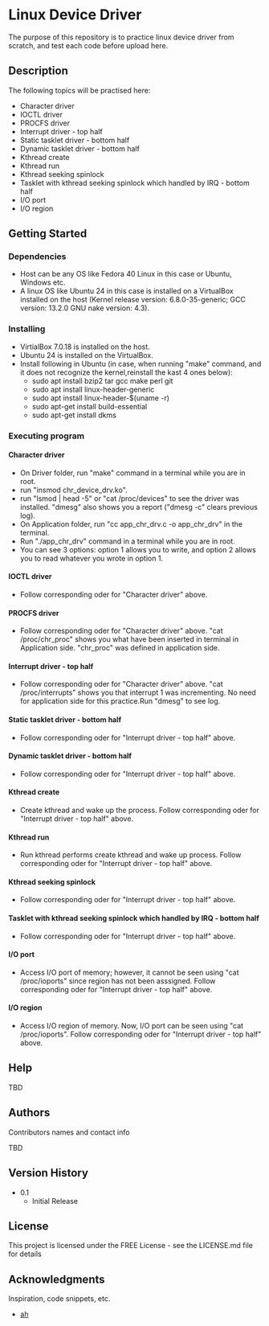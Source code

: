 # Linux Device Driver

The purpose of this repository is to practice linux device driver from scratch, and test each code before upload here.

## Description

The following topics will be practised here:
* Character driver
* IOCTL driver
* PROCFS driver
* Interrupt driver - top half
* Static tasklet driver - bottom half
* Dynamic tasklet driver - bottom half
* Kthread create
* Kthread run
* Kthread seeking spinlock
* Tasklet with kthread seeking spinlock which handled by IRQ - bottom half
* I/O port
* I/O region

## Getting Started

### Dependencies

* Host can be any OS like Fedora 40 Linux in this case or Ubuntu, Windows etc.  
* A linux OS like Ubuntu 24 in this case is installed on a VirtualBox installed on the host (Kernel release version: 6.8.0-35-generic; GCC version: 13.2.0 GNU nake version: 4.3).

### Installing

* VirtialBox 7.0.18 is installed on the host.
* Ubuntu 24 is installed on the VirtualBox.
* Install following in Ubuntu (in case, when running "make" command, and it does not recognize the kernel,reinstall the kast 4 ones below):
    * sudo apt install bzip2 tar gcc make perl git
    * sudo apt install linux-header-generic
    * sudo apt install linux-header-$(uname -r) 
    * sudo apt-get install build-essential 
    * sudo apt-get install dkms 

### Executing program

#### Character driver

* On Driver folder, run "make" command in a terminal while you are in root.
* run "insmod chr_device_drv.ko".
* run "lsmod | head -5" or "cat /proc/devices" to see the driver was installed. "dmesg" also shows you a report ("dmesg -c" clears previous log).
* On Application folder, run "cc app_chr_drv.c -o app_chr_drv" in the terminal.
* Run "./app_chr_drv" command in a terminal while you are in root. 
* You can see 3 options: option 1 allows you to write, and option 2 allows you to read whatever you wrote in option 1.

#### IOCTL driver
* Follow corresponding oder for "Character driver" above.

#### PROCFS driver
* Follow corresponding oder for "Character driver" above. "cat /proc/chr_proc" shows you what have been inserted in terminal in Application side. "chr_proc" was defined in application side.

#### Interrupt driver - top half
* Follow corresponding oder for "Character driver" above. "cat /proc/interrupts" shows you that interrupt 1 was incrementing. No need for application side for this practice.Run "dmesg" to see log.

#### Static tasklet driver - bottom half
* Follow corresponding oder for "Interrupt driver - top half" above. 

#### Dynamic tasklet driver - bottom half
* Follow corresponding oder for "Interrupt driver - top half" above. 

#### Kthread create

* Create kthread and wake up the process. Follow corresponding oder for "Interrupt driver - top half" above. 

#### Kthread run

* Run kthread performs create kthread and wake up process. Follow corresponding oder for "Interrupt driver - top half" above. 

#### Kthread seeking spinlock

* Follow corresponding oder for "Interrupt driver - top half" above. 

#### Tasklet with kthread seeking spinlock which handled by IRQ - bottom half

* Follow corresponding oder for "Interrupt driver - top half" above. 

#### I/O port

* Access I/O port of memory; however, it cannot be seen using "cat /proc/ioports" since region has not been asssigned. Follow corresponding oder for "Interrupt driver - top half" above. 

#### I/O region

* Access I/O region of memory. Now, I/O port can be seen using "cat /proc/ioports". Follow corresponding oder for "Interrupt driver - top half" above. 

## Help

TBD

## Authors

Contributors names and contact info

TBD

## Version History

* 0.1
    * Initial Release

## License

This project is licensed under the FREE License - see the LICENSE.md file for details

## Acknowledgments

Inspiration, code snippets, etc.
* [ah](https://github.com/ahasanzadeh/)